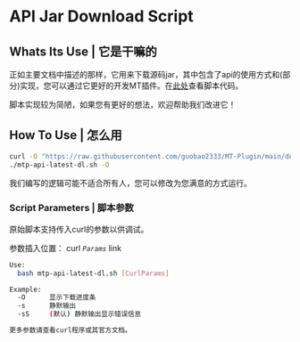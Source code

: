 # API Jar Download Script
## Whats Its Use | 它是干嘛的
正如主要文档中描述的那样，它用来下载源码jar，其中包含了api的使用方式和(部分)实现，您可以通过它更好的开发MT插件。在[此处](mtp-api-latest-dl.sh)查看脚本代码。

脚本实现较为简陋，如果您有更好的想法，欢迎帮助我们改进它！

## How To Use | 怎么用
```bash
curl -O "https://raw.githubusercontent.com/guobao2333/MT-Plugin/main/docs/mtp-api-latest-dl.sh" -o "mtp-api-latest-dl.sh"
./mtp-api-latest-dl.sh -O
```

我们编写的逻辑可能不适合所有人，您可以修改为您满意的方式运行。

### Script Parameters | 脚本参数
原始脚本支持传入curl的参数以供调试。

参数插入位置：
curl *`Params`* link

```bash
Use:
  bash mtp-api-latest-dl.sh [CurlParams]

Example:
  -O      显示下载进度条
  -s      静默输出
  -sS     (默认) 静默输出显示错误信息

更多参数请查看curl程序或其官方文档。
```
